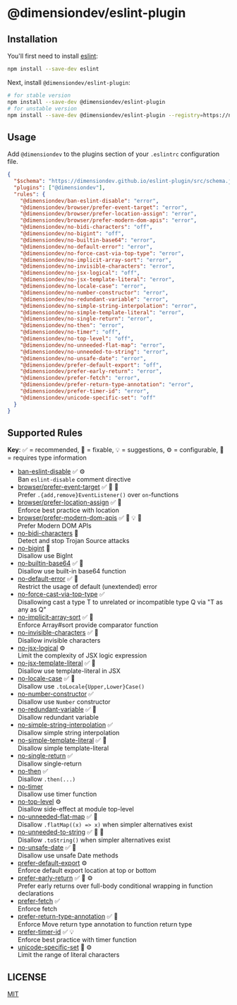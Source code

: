 # @dimensiondev/eslint-plugin

## Installation

You'll first need to install [eslint](https://eslint.org):

```bash
npm install --save-dev eslint
```

Next, install `@dimensiondev/eslint-plugin`:

```bash
# for stable version
npm install --save-dev @dimensiondev/eslint-plugin
# for unstable version
npm install --save-dev @dimensiondev/eslint-plugin --registry=https://npm.dimension.im
```

## Usage

Add `@dimensiondev` to the plugins section of your `.eslintrc` configuration file.

<!-- begin example configure -->

```json
{
  "$schema": "https://dimensiondev.github.io/eslint-plugin/src/schema.json",
  "plugins": ["@dimensiondev"],
  "rules": {
    "@dimensiondev/ban-eslint-disable": "error",
    "@dimensiondev/browser/prefer-event-target": "error",
    "@dimensiondev/browser/prefer-location-assign": "error",
    "@dimensiondev/browser/prefer-modern-dom-apis": "error",
    "@dimensiondev/no-bidi-characters": "off",
    "@dimensiondev/no-bigint": "off",
    "@dimensiondev/no-builtin-base64": "error",
    "@dimensiondev/no-default-error": "error",
    "@dimensiondev/no-force-cast-via-top-type": "error",
    "@dimensiondev/no-implicit-array-sort": "error",
    "@dimensiondev/no-invisible-characters": "error",
    "@dimensiondev/no-jsx-logical": "off",
    "@dimensiondev/no-jsx-template-literal": "error",
    "@dimensiondev/no-locale-case": "error",
    "@dimensiondev/no-number-constructor": "error",
    "@dimensiondev/no-redundant-variable": "error",
    "@dimensiondev/no-simple-string-interpolation": "error",
    "@dimensiondev/no-simple-template-literal": "error",
    "@dimensiondev/no-single-return": "error",
    "@dimensiondev/no-then": "error",
    "@dimensiondev/no-timer": "off",
    "@dimensiondev/no-top-level": "off",
    "@dimensiondev/no-unneeded-flat-map": "error",
    "@dimensiondev/no-unneeded-to-string": "error",
    "@dimensiondev/no-unsafe-date": "error",
    "@dimensiondev/prefer-default-export": "off",
    "@dimensiondev/prefer-early-return": "error",
    "@dimensiondev/prefer-fetch": "error",
    "@dimensiondev/prefer-return-type-annotation": "error",
    "@dimensiondev/prefer-timer-id": "error",
    "@dimensiondev/unicode-specific-set": "off"
  }
}
```

<!-- end example configure -->

## Supported Rules

**Key**:
:white_check_mark: = recommended,
:wrench: = fixable,
:bulb: = suggestions,
:gear: = configurable,
:thought_balloon: = requires type information

<!-- begin rule list -->

- [ban-eslint-disable][ban_eslint_disable] :white_check_mark: :gear:\
  Ban `eslint-disable` comment directive
- [browser/prefer-event-target][browser$prefer_event_target] :white_check_mark: :wrench: :thought_balloon:\
  Prefer `.{add,remove}EventListener()` over `on`-functions
- [browser/prefer-location-assign][browser$prefer_location_assign] :white_check_mark: :wrench:\
  Enforce best practice with location
- [browser/prefer-modern-dom-apis][browser$prefer_modern_dom_apis] :white_check_mark: :wrench: :bulb: :thought_balloon:\
  Prefer Modern DOM APIs
- [no-bidi-characters][no_bidi_characters] :wrench:\
  Detect and stop Trojan Source attacks
- [no-bigint][no_bigint] :thought_balloon:\
  Disallow use BigInt
- [no-builtin-base64][no_builtin_base64] :white_check_mark: :wrench:\
  Disallow use built-in base64 function
- [no-default-error][no_default_error] :white_check_mark: :thought_balloon:\
  Restrict the usage of default (unextended) error
- [no-force-cast-via-top-type][no_force_cast_via_top_type] :white_check_mark:\
  Disallowing cast a type T to unrelated or incompatible type Q via "T as any as Q"
- [no-implicit-array-sort][no_implicit_array_sort] :white_check_mark: :thought_balloon:\
  Enforce Array#sort provide comparator function
- [no-invisible-characters][no_invisible_characters] :white_check_mark: :wrench:\
  Disallow invisible characters
- [no-jsx-logical][no_jsx_logical] :gear:\
  Limit the complexity of JSX logic expression
- [no-jsx-template-literal][no_jsx_template_literal] :white_check_mark: :wrench:\
  Disallow use template-literal in JSX
- [no-locale-case][no_locale_case] :white_check_mark: :wrench:\
  Disallow use `.toLocale{Upper,Lower}Case()`
- [no-number-constructor][no_number_constructor] :white_check_mark:\
  Disallow use `Number` constructor
- [no-redundant-variable][no_redundant_variable] :white_check_mark: :wrench:\
  Disallow redundant variable
- [no-simple-string-interpolation][no_simple_string_interpolation] :white_check_mark:\
  Disallow simple string interpolation
- [no-simple-template-literal][no_simple_template_literal] :white_check_mark: :wrench:\
  Disallow simple template-literal
- [no-single-return][no_single_return] :white_check_mark:\
  Disallow single-return
- [no-then][no_then] :white_check_mark:\
  Disallow `.then(...)`
- [no-timer][no_timer] \
  Disallow use timer function
- [no-top-level][no_top_level] :gear:\
  Disallow side-effect at module top-level
- [no-unneeded-flat-map][no_unneeded_flat_map] :white_check_mark: :wrench:\
  Disallow `.flatMap((x) => x)` when simpler alternatives exist
- [no-unneeded-to-string][no_unneeded_to_string] :white_check_mark: :wrench: :thought_balloon:\
  Disallow `.toString()` when simpler alternatives exist
- [no-unsafe-date][no_unsafe_date] :white_check_mark: :thought_balloon:\
  Disallow use unsafe Date methods
- [prefer-default-export][prefer_default_export] :gear:\
  Enforce default export location at top or bottom
- [prefer-early-return][prefer_early_return] :white_check_mark: :wrench: :gear:\
  Prefer early returns over full-body conditional wrapping in function declarations
- [prefer-fetch][prefer_fetch] :white_check_mark:\
  Enforce fetch
- [prefer-return-type-annotation][prefer_return_type_annotation] :white_check_mark: :wrench:\
  Enforce Move return type annotation to function return type
- [prefer-timer-id][prefer_timer_id] :white_check_mark: :bulb:\
  Enforce best practice with timer function
- [unicode-specific-set][unicode_specific_set] :wrench: :gear:\
  Limit the range of literal characters

[ban_eslint_disable]: https://dimensiondev.github.io/eslint-plugin/src/rules/ban-eslint-disable
[browser$prefer_event_target]: https://dimensiondev.github.io/eslint-plugin/src/rules/browser/prefer-event-target
[browser$prefer_location_assign]: https://dimensiondev.github.io/eslint-plugin/src/rules/browser/prefer-location-assign
[browser$prefer_modern_dom_apis]: https://dimensiondev.github.io/eslint-plugin/src/rules/browser/prefer-modern-dom-apis
[no_bidi_characters]: https://dimensiondev.github.io/eslint-plugin/src/rules/no-bidi-characters
[no_bigint]: https://dimensiondev.github.io/eslint-plugin/src/rules/no-bigint
[no_builtin_base64]: https://dimensiondev.github.io/eslint-plugin/src/rules/no-builtin-base64
[no_default_error]: https://dimensiondev.github.io/eslint-plugin/src/rules/no-default-error
[no_force_cast_via_top_type]: https://dimensiondev.github.io/eslint-plugin/src/rules/no-force-cast-via-top-type
[no_implicit_array_sort]: https://dimensiondev.github.io/eslint-plugin/src/rules/no-implicit-array-sort
[no_invisible_characters]: https://dimensiondev.github.io/eslint-plugin/src/rules/no-invisible-characters
[no_jsx_logical]: https://dimensiondev.github.io/eslint-plugin/src/rules/no-jsx-logical
[no_jsx_template_literal]: https://dimensiondev.github.io/eslint-plugin/src/rules/no-jsx-template-literal
[no_locale_case]: https://dimensiondev.github.io/eslint-plugin/src/rules/no-locale-case
[no_number_constructor]: https://dimensiondev.github.io/eslint-plugin/src/rules/no-number-constructor
[no_redundant_variable]: https://dimensiondev.github.io/eslint-plugin/src/rules/no-redundant-variable
[no_simple_string_interpolation]: https://dimensiondev.github.io/eslint-plugin/src/rules/no-simple-string-interpolation
[no_simple_template_literal]: https://dimensiondev.github.io/eslint-plugin/src/rules/no-simple-template-literal
[no_single_return]: https://dimensiondev.github.io/eslint-plugin/src/rules/no-single-return
[no_then]: https://dimensiondev.github.io/eslint-plugin/src/rules/no-then
[no_timer]: https://dimensiondev.github.io/eslint-plugin/src/rules/no-timer
[no_top_level]: https://dimensiondev.github.io/eslint-plugin/src/rules/no-top-level
[no_unneeded_flat_map]: https://dimensiondev.github.io/eslint-plugin/src/rules/no-unneeded-flat-map
[no_unneeded_to_string]: https://dimensiondev.github.io/eslint-plugin/src/rules/no-unneeded-to-string
[no_unsafe_date]: https://dimensiondev.github.io/eslint-plugin/src/rules/no-unsafe-date
[prefer_default_export]: https://dimensiondev.github.io/eslint-plugin/src/rules/prefer-default-export
[prefer_early_return]: https://dimensiondev.github.io/eslint-plugin/src/rules/prefer-early-return
[prefer_fetch]: https://dimensiondev.github.io/eslint-plugin/src/rules/prefer-fetch
[prefer_return_type_annotation]: https://dimensiondev.github.io/eslint-plugin/src/rules/prefer-return-type-annotation
[prefer_timer_id]: https://dimensiondev.github.io/eslint-plugin/src/rules/prefer-timer-id
[unicode_specific_set]: https://dimensiondev.github.io/eslint-plugin/src/rules/unicode-specific-set

<!-- end rule list -->

## LICENSE

[MIT](LICENSE)
